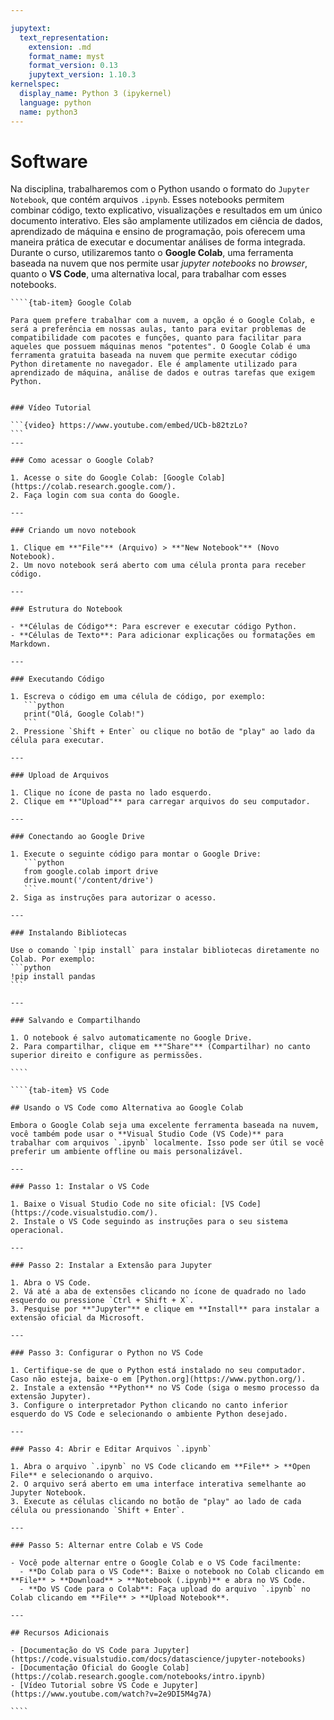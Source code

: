 ```yaml
---

jupytext:
  text_representation:
    extension: .md
    format_name: myst
    format_version: 0.13
    jupytext_version: 1.10.3
kernelspec:
  display_name: Python 3 (ipykernel)
  language: python
  name: python3
---
```


# Software

Na disciplina, trabalharemos com o Python usando o formato do `Jupyter Notebook`, que contém arquivos `.ipynb`. Esses notebooks permitem combinar código, texto explicativo, visualizações e resultados em um único documento interativo. Eles são amplamente utilizados em ciência de dados, aprendizado de máquina e ensino de programação, pois oferecem uma maneira prática de executar e documentar análises de forma integrada. Durante o curso, utilizaremos tanto o **Google Colab**, uma ferramenta baseada na nuvem que nos permite usar *jupyter notebooks* no *browser*, quanto o **VS Code**, uma alternativa local, para trabalhar com esses notebooks.

`````{tab-set}
````{tab-item} Google Colab

Para quem prefere trabalhar com a nuvem, a opção é o Google Colab, e será a preferência em nossas aulas, tanto para evitar problemas de compatibilidade com pacotes e funções, quanto para facilitar para aqueles que possuem máquinas menos "potentes". O Google Colab é uma ferramenta gratuita baseada na nuvem que permite executar código Python diretamente no navegador. Ele é amplamente utilizado para aprendizado de máquina, análise de dados e outras tarefas que exigem Python.


### Vídeo Tutorial

```{video} https://www.youtube.com/embed/UCb-b82tzLo?
```
---

### Como acessar o Google Colab?

1. Acesse o site do Google Colab: [Google Colab](https://colab.research.google.com/).
2. Faça login com sua conta do Google.

---

### Criando um novo notebook

1. Clique em **"File"** (Arquivo) > **"New Notebook"** (Novo Notebook).
2. Um novo notebook será aberto com uma célula pronta para receber código.

---

### Estrutura do Notebook

- **Células de Código**: Para escrever e executar código Python.
- **Células de Texto**: Para adicionar explicações ou formatações em Markdown.

---

### Executando Código

1. Escreva o código em uma célula de código, por exemplo:
   ```python
   print("Olá, Google Colab!")
   ```
2. Pressione `Shift + Enter` ou clique no botão de "play" ao lado da célula para executar.

---

### Upload de Arquivos

1. Clique no ícone de pasta no lado esquerdo.
2. Clique em **"Upload"** para carregar arquivos do seu computador.

---

### Conectando ao Google Drive

1. Execute o seguinte código para montar o Google Drive:
   ```python
   from google.colab import drive
   drive.mount('/content/drive')
   ```
2. Siga as instruções para autorizar o acesso.

---

### Instalando Bibliotecas

Use o comando `!pip install` para instalar bibliotecas diretamente no Colab. Por exemplo:
```python
!pip install pandas
```

---

### Salvando e Compartilhando

1. O notebook é salvo automaticamente no Google Drive.
2. Para compartilhar, clique em **"Share"** (Compartilhar) no canto superior direito e configure as permissões.

````

````{tab-item} VS Code

## Usando o VS Code como Alternativa ao Google Colab

Embora o Google Colab seja uma excelente ferramenta baseada na nuvem, você também pode usar o **Visual Studio Code (VS Code)** para trabalhar com arquivos `.ipynb` localmente. Isso pode ser útil se você preferir um ambiente offline ou mais personalizável.

---

### Passo 1: Instalar o VS Code

1. Baixe o Visual Studio Code no site oficial: [VS Code](https://code.visualstudio.com/).
2. Instale o VS Code seguindo as instruções para o seu sistema operacional.

---

### Passo 2: Instalar a Extensão para Jupyter

1. Abra o VS Code.
2. Vá até a aba de extensões clicando no ícone de quadrado no lado esquerdo ou pressione `Ctrl + Shift + X`.
3. Pesquise por **"Jupyter"** e clique em **Install** para instalar a extensão oficial da Microsoft.

---

### Passo 3: Configurar o Python no VS Code

1. Certifique-se de que o Python está instalado no seu computador. Caso não esteja, baixe-o em [Python.org](https://www.python.org/).
2. Instale a extensão **Python** no VS Code (siga o mesmo processo da extensão Jupyter).
3. Configure o interpretador Python clicando no canto inferior esquerdo do VS Code e selecionando o ambiente Python desejado.

---

### Passo 4: Abrir e Editar Arquivos `.ipynb`

1. Abra o arquivo `.ipynb` no VS Code clicando em **File** > **Open File** e selecionando o arquivo.
2. O arquivo será aberto em uma interface interativa semelhante ao Jupyter Notebook.
3. Execute as células clicando no botão de "play" ao lado de cada célula ou pressionando `Shift + Enter`.

---

### Passo 5: Alternar entre Colab e VS Code

- Você pode alternar entre o Google Colab e o VS Code facilmente:
  - **Do Colab para o VS Code**: Baixe o notebook no Colab clicando em **File** > **Download** > **Notebook (.ipynb)** e abra no VS Code.
  - **Do VS Code para o Colab**: Faça upload do arquivo `.ipynb` no Colab clicando em **File** > **Upload Notebook**.

---

## Recursos Adicionais

- [Documentação do VS Code para Jupyter](https://code.visualstudio.com/docs/datascience/jupyter-notebooks)
- [Documentação Oficial do Google Colab](https://colab.research.google.com/notebooks/intro.ipynb)
- [Vídeo Tutorial sobre VS Code e Jupyter](https://www.youtube.com/watch?v=2e9DI5M4g7A)

````
`````


